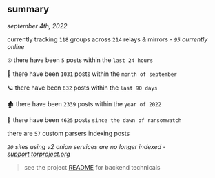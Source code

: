 
## summary
_september 4th, 2022_

currently tracking `118` groups across `214` relays & mirrors - _`95` currently online_

⏲ there have been `5` posts within the `last 24 hours`

🦈 there have been `1031` posts within the `month of september`

🪐 there have been `632` posts within the `last 90 days`

🏚 there have been `2339` posts within the `year of 2022`

🦕 there have been `4625` posts `since the dawn of ransomwatch`

there are `57` custom parsers indexing posts

_`20` sites using v2 onion services are no longer indexed - [support.torproject.org](https://support.torproject.org/onionservices/v2-deprecation/)_

> see the project [README](https://github.com/joshhighet/ransomwatch#ransomwatch--) for backend technicals

